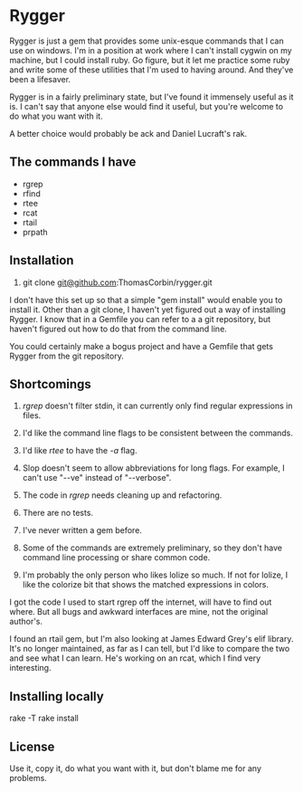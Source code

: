 # Rygger

Rygger is just a gem that provides some unix-esque commands that I can use
on windows.   I'm in a position at work where I can't install cygwin on my
machine, but I could install ruby.  Go figure, but it let me practice some
ruby and write some of these utilities that I'm used to having around.
And they've been a lifesaver.

Rygger is in a fairly preliminary state, but I've found it immensely useful
as it is.   I can't say that anyone else would find it useful, but you're
welcome to do what you want with it.

A better choice would probably be ack and Daniel Lucraft's rak.

The commands I have
------------

* rgrep
* rfind
* rtee
* rcat
* rtail
* prpath

Installation
----------

1. git clone git@github.com:ThomasCorbin/rygger.git

I don't have this set up so that a simple "gem install" would enable
you to install it.  Other than a git clone, I haven't yet figured out a way
of installing Rygger.  I know that in a Gemfile you can refer to a a git
repository, but haven't figured out how to do that from the command line.

You could certainly make a bogus project and have a Gemfile that gets
Rygger from the git repository.

Shortcomings
------------

1.  _rgrep_ doesn't filter stdin, it can currently only find regular expressions
    in files.

1.  I'd like the command line flags to be consistent between the commands.

1.  I'd like _rtee_ to have the _-a_ flag.

1.  Slop doesn't seem to allow abbreviations for long flags.  For example,
    I can't use "--ve" instead of "--verbose".

1.  The code in _rgrep_ needs cleaning up and refactoring.

1.  There are no tests.

1.  I've never written a gem before.

1.  Some of the commands are extremely preliminary, so they don't
    have command line processing or share common code.

1.  I'm probably the only person who likes lolize so much.  If not for
    lolize, I like the colorize bit that shows the matched expressions
    in colors.


I got the code I used to start rgrep off the internet, will have to find out
where.  But all bugs and awkward interfaces are mine, not the original author's.

I found an rtail gem, but I'm also looking at James Edward Grey's elif library.
It's no longer maintained, as far as I can tell, but I'd like to compare the
two and see what I can learn.   He's working on an rcat, which I find very
interesting.

Installing locally
------------------

rake -T
rake install


License
----------

Use it, copy it, do what you want with it, but don't blame me for any problems.
